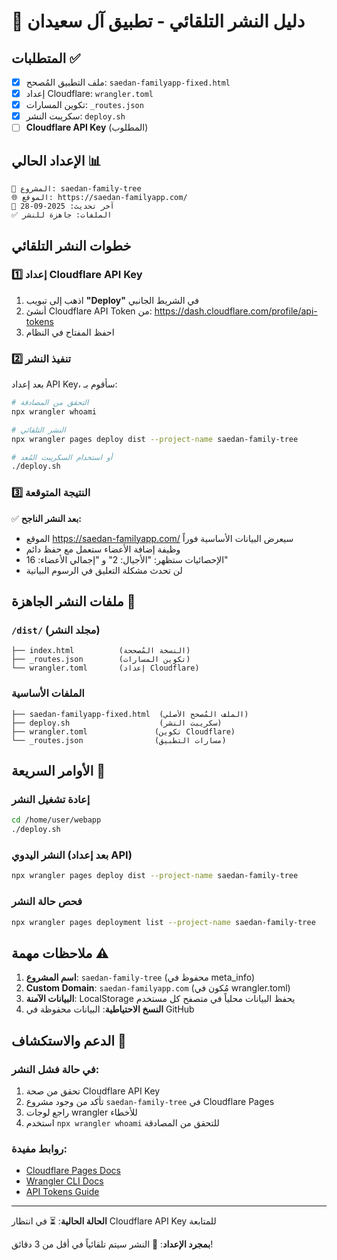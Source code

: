 # 🚀 دليل النشر التلقائي - تطبيق آل سعيدان

## المتطلبات ✅
- [x] ملف التطبيق المُصحح: `saedan-familyapp-fixed.html`
- [x] إعداد Cloudflare: `wrangler.toml`
- [x] تكوين المسارات: `_routes.json`  
- [x] سكريبت النشر: `deploy.sh`
- [ ] **Cloudflare API Key** (المطلوب)

## الإعداد الحالي 📊
```
📂 المشروع: saedan-family-tree
🌐 الموقع: https://saedan-familyapp.com/
📅 آخر تحديث: 2025-09-28
✅ الملفات: جاهزة للنشر
```

## خطوات النشر التلقائي 

### 1️⃣ إعداد Cloudflare API Key
1. اذهب إلى تبويب **"Deploy"** في الشريط الجانبي
2. أنشئ Cloudflare API Token من: https://dash.cloudflare.com/profile/api-tokens
3. احفظ المفتاح في النظام

### 2️⃣ تنفيذ النشر
بعد إعداد API Key، سأقوم بـ:

```bash
# التحقق من المصادقة
npx wrangler whoami

# النشر التلقائي
npx wrangler pages deploy dist --project-name saedan-family-tree

# أو استخدام السكريبت المُعد
./deploy.sh
```

### 3️⃣ النتيجة المتوقعة
✅ **بعد النشر الناجح:**
- الموقع https://saedan-familyapp.com/ سيعرض البيانات الأساسية فوراً
- وظيفة إضافة الأعضاء ستعمل مع حفظ دائم
- الإحصائيات ستظهر: "الأجيال: 2" و "إجمالي الأعضاء: 16"
- لن تحدث مشكلة التعليق في الرسوم البيانية

## ملفات النشر الجاهزة 📁

### `/dist/` (مجلد النشر)
```
├── index.html          (النسخة المُصححة)
├── _routes.json        (تكوين المسارات)  
└── wrangler.toml       (إعداد Cloudflare)
```

### الملفات الأساسية
```
├── saedan-familyapp-fixed.html  (الملف المُصحح الأصلي)
├── deploy.sh                    (سكريبت النشر)
├── wrangler.toml               (تكوين Cloudflare)
└── _routes.json                (مسارات التطبيق)
```

## الأوامر السريعة 🎯

### إعادة تشغيل النشر
```bash
cd /home/user/webapp
./deploy.sh
```

### النشر اليدوي (بعد إعداد API)
```bash
npx wrangler pages deploy dist --project-name saedan-family-tree
```

### فحص حالة النشر
```bash
npx wrangler pages deployment list --project-name saedan-family-tree
```

## ملاحظات مهمة ⚠️

1. **اسم المشروع**: `saedan-family-tree` (محفوظ في meta_info)
2. **Custom Domain**: `saedan-familyapp.com` (مُكون في wrangler.toml)
3. **البيانات الآمنة**: LocalStorage يحفظ البيانات محلياً في متصفح كل مستخدم
4. **النسخ الاحتياطية**: البيانات محفوظة في GitHub

## الدعم والاستكشاف 🔧

### في حالة فشل النشر:
1. تحقق من صحة Cloudflare API Key
2. تأكد من وجود مشروع `saedan-family-tree` في Cloudflare Pages
3. راجع لوجات wrangler للأخطاء
4. استخدم `npx wrangler whoami` للتحقق من المصادقة

### روابط مفيدة:
- [Cloudflare Pages Docs](https://developers.cloudflare.com/pages/)
- [Wrangler CLI Docs](https://developers.cloudflare.com/workers/wrangler/)
- [API Tokens Guide](https://developers.cloudflare.com/fundamentals/api/get-started/create-token/)

---

**الحالة الحالية**: ⏳ في انتظار Cloudflare API Key للمتابعة

**بمجرد الإعداد**: 🚀 النشر سيتم تلقائياً في أقل من 3 دقائق!